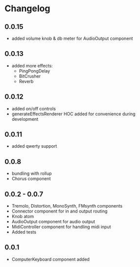 # Changelog

## 0.0.15
- added volume knob & db meter for AudioOutput component

## 0.0.13
- added more effects:
  - PingPongDelay
  - BitCrusher
  - Reverb

## 0.0.12
- added on/off controls
- generateEffectsRenderer HOC added for convenience during development

## 0.0.11
- added qwerty support

## 0.0.8
- bundling with rollup
- Chorus component

## 0.0.2 - 0.0.7
- Tremolo, Distortion, MonoSynth, FMsynth components
- Connector component for in and output routing
- Knob atom
- AudioOutput component for audio output
- MidiController component for handling midi input
- Added tests

## 0.0.1

- ComputerKeyboard component added

